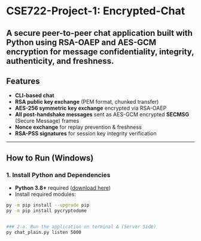 # CSE722-Project-1: Encrypted-Chat

A secure peer-to-peer chat application built with Python using **RSA-OAEP** and **AES-GCM** encryption for message confidentiality, integrity, authenticity, and freshness. 
---

## Features
- **CLI-based chat** 
- **RSA public key exchange** (PEM format, chunked transfer)
- **AES-256 symmetric key exchange** encrypted via RSA-OAEP
- **All post-handshake messages** sent as AES-GCM encrypted **SECMSG** (Secure Message) frames
- **Nonce exchange** for replay prevention & freshness
- **RSA-PSS signatures** for session key integrity verification

---

## How to Run (Windows)

### 1. Install Python and Dependencies
- **Python 3.8+** required ([download here](https://www.python.org/downloads/))
- Install required modules:
```bash
py -m pip install --upgrade pip
py -m pip install pycryptodome


### 2.a. Run the application on terminal A (Server Side)
py chat_plain.py listen 5000
